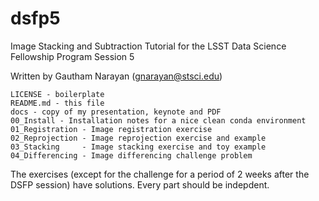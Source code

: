 # dsfp5
Image Stacking and Subtraction Tutorial for the LSST Data Science Fellowship Program Session 5

Written by Gautham Narayan (gnarayan@stsci.edu)
```
LICENSE - boilerplate
README.md - this file
docs - copy of my presentation, keynote and PDF
00_Install - Installation notes for a nice clean conda environment
01_Registration - Image registration exercise
02_Reprojection - Image reprojection exercise and example
03_Stacking     - Image stacking exercise and toy example
04_Differencing - Image differencing challenge problem
```
The exercises (except for the challenge for a period of 2 weeks after the DSFP
session) have solutions. Every part should be indepdent.
